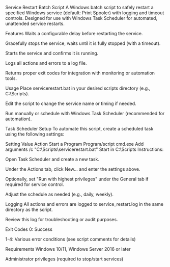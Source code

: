 Service Restart Batch Script
A Windows batch script to safely restart a specified Windows service (default: Print Spooler) with logging and timeout controls. Designed for use with Windows Task Scheduler for automated, unattended service restarts.

Features
Waits a configurable delay before restarting the service.

Gracefully stops the service, waits until it is fully stopped (with a timeout).

Starts the service and confirms it is running.

Logs all actions and errors to a log file.

Returns proper exit codes for integration with monitoring or automation tools.

Usage
Place servicerestart.bat in your desired scripts directory (e.g., C:\Scripts).

Edit the script to change the service name or timing if needed.

Run manually or schedule with Windows Task Scheduler (recommended for automation).

Task Scheduler Setup
To automate this script, create a scheduled task using the following settings:

Setting	Value
Action	Start a Program
Program/script	cmd.exe
Add arguments	/c "C:\Scripts\servicerestart.bat"
Start in	C:\Scripts
Instructions:

Open Task Scheduler and create a new task.

Under the Actions tab, click New... and enter the settings above.

Optionally, set "Run with highest privileges" under the General tab if required for service control.

Adjust the schedule as needed (e.g., daily, weekly).

Logging
All actions and errors are logged to service_restart.log in the same directory as the script.

Review this log for troubleshooting or audit purposes.

Exit Codes
0: Success

1-4: Various error conditions (see script comments for details)

Requirements
Windows 10/11, Windows Server 2016 or later

Administrator privileges (required to stop/start services)

